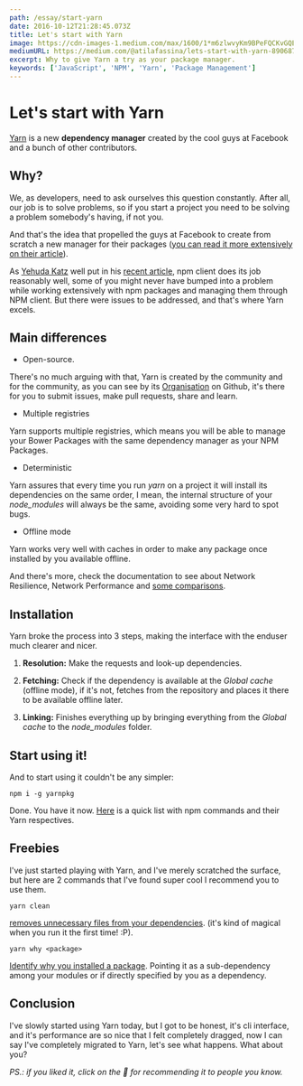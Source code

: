 ```yaml
---
path: /essay/start-yarn
date: 2016-10-12T21:28:45.073Z
title: Let's start with Yarn
image: https://cdn-images-1.medium.com/max/1600/1*m6zlwvyKm9BPeFQCKvGQEQ.png
mediumURL: https://medium.com/@atilafassina/lets-start-with-yarn-890687bb1902
excerpt: Why to give Yarn a try as your package manager.
keywords: ['JavaScript', 'NPM', 'Yarn', 'Package Management']
---
```


# Let's start with Yarn

[Yarn](https://yarnpkg.com/) is a new **dependency manager** created by the cool guys at Facebook and a bunch of other contributors.

## Why?

We, as developers, need to ask ourselves this question constantly. After all, our job is to solve problems, so if you start a project you need to be solving a problem somebody's having, if not you.

And that's the idea that propelled the guys at Facebook to create from scratch a new manager for their packages ([you can read it more extensively on their article](https://code.facebook.com/posts/1840075619545360/yarn-a-new-package-manager-for-javascript/)).

As [Yehuda Katz](https://twitter.com/wycats) well put in his [recent article](http://yehudakatz.com/2016/10/11/im-excited-to-work-on-yarn-the-new-js-package-manager-2/), npm client does its job reasonably well, some of you might never have bumped into a problem while working extensively with npm packages and managing them through NPM client. But there were issues to be addressed, and that's where Yarn excels.

## Main differences

- Open-source.

There's no much arguing with that, Yarn is created by the community and for the community, as you can see by its [Organisation](https://github.com/yarnpkg) on Github, it's there for you to submit issues, make pull requests, share and learn.

- Multiple registries

Yarn supports multiple registries, which means you will be able to manage your Bower Packages with the same dependency manager as your NPM Packages.

- Deterministic

Yarn assures that every time you run _yarn_ on a project it will install its dependencies on the same order, I mean, the internal structure of your _node_modules_ will always be the same, avoiding some very hard to spot bugs.

- Offline mode

Yarn works very well with caches in order to make any package once installed by you available offline.

And there's more, check the documentation to see about Network Resilience, Network Performance and [some comparisons](https://yarnpkg.com/en/compare).

## Installation

Yarn broke the process into 3 steps, making the interface with the enduser much clearer and nicer.

1. **Resolution:** Make the requests and look-up dependencies.

1. **Fetching:** Check if the dependency is available at the _Global cache_ (offline mode), if it's not, fetches from the repository and places it there to be available offline later.

1. **Linking:** Finishes everything up by bringing everything from the _Global cache_ to the _node_modules_ folder.

## Start using it!

And to start using it couldn't be any simpler:

    npm i -g yarnpkg

Done. You have it now. [Here](https://yarnpkg.com/en/docs/migrating-from-npm) is a quick list with npm commands and their Yarn respectives.

## Freebies

I've just started playing with Yarn, and I've merely scratched the surface, but here are 2 commands that I've found super cool I recommend you to use them.

    yarn clean

[removes unnecessary files from your dependencies](https://yarnpkg.com/en/docs/cli/clean). (it's kind of magical when you run it the first time! :P).

    yarn why <package>

[Identify why you installed a package](https://yarnpkg.com/en/docs/cli/why). Pointing it as a sub-dependency among your modules or if directly specified by you as a dependency.

## Conclusion

I've slowly started using Yarn today, but I got to be honest, it's cli interface, and it's performance are so nice that I felt completely dragged, now I can say I've completely migrated to Yarn, let's see what happens. What about you?

_PS.: if you liked it, click on the 💚 for recommending it to people you know._
